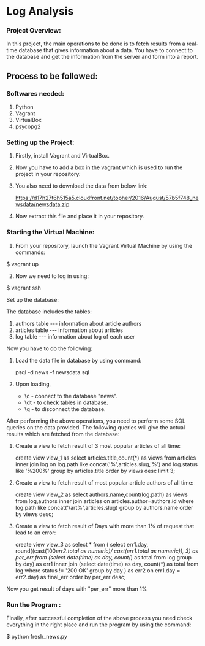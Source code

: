 # Log Analysis

### Project Overview:
In this project, the main operations to be done is to fetch results from a real-time database that gives information about a data. You have to connect to the database and get the information from the server and form into a report.

## Process to be followed:

 ### Softwares needed:
1. Python
2. Vagrant
3. VirtualBox
4. psycopg2

### Setting up the Project:

1. Firstly, install Vagrant and VirtualBox.
2. Now you have to add a box in the vagrant which is used to run the project in your repository.
3. You also need to download the data from below link:

	https://d17h27t6h515a5.cloudfront.net/topher/2016/August/57b5f748_newsdata/newsdata.zip

4. Now extract this file and place it in your repository.

### Starting the Virtual Machine:

1. From your repository, launch the Vagrant Virtual Machine by using the commands:

$ vagrant up

2. Now we need to log in using:

$ vagrant ssh

Set up the database:

The database includes the tables:
1. authors table  --- information about article authors
2. articles table --- information about articles
3. log table      --- information about log of each user

Now you have to do the following:

1. Load the data file in database by using command:
	
	psql -d news -f newsdata.sql

2. Upon loading,
    - \c  - connect to the database "news".
    - \dt - to check tables in database.
    - \q  - to disconnect the database.
    
After performing the above operations, you need to perform some SQL queries on the data provided.
The following queries will give the actual results which are fetched from the database:

1. Create a view to fetch result of 3 most popular articles of all time:
   
   create view view_1 as select articles.title,count(*) as views from articles inner join log on log.path 
   like concat('%',articles.slug,'%') and log.status like '%200%' group by articles.title order by views desc limit 3;

2. Create a view to fetch result of most popular article authors of all time:
   
   create view view_2 as select authors.name,count(log.path) as views from log,authors inner join articles on
   articles.author=authors.id where log.path like concat('/art%',articles.slug) group by authors.name 
   order by views desc;
   
3. Create a view to fetch result of Days with more than 1% of request that lead to an error:
   
   create view view_3 as select * from ( select err1.day, round((cast(100*err2.total as numeric)/ cast(err1.total
   as numeric)), 3) as per_err from (select date(time) as day, count(*) as total from log group by day) as err1
   inner join (select date(time) as day, count(*) as total from log where status != '200 OK' group by day ) as err2
   on err1.day = err2.day) as final_err order by per_err desc;
	
 Now you get result of days with "per_err" more than 1%
	
### Run the Program :

Finally, after successful completion of the above process you need check everything in the right place and run the program by using the command:

$ python fresh_news.py
